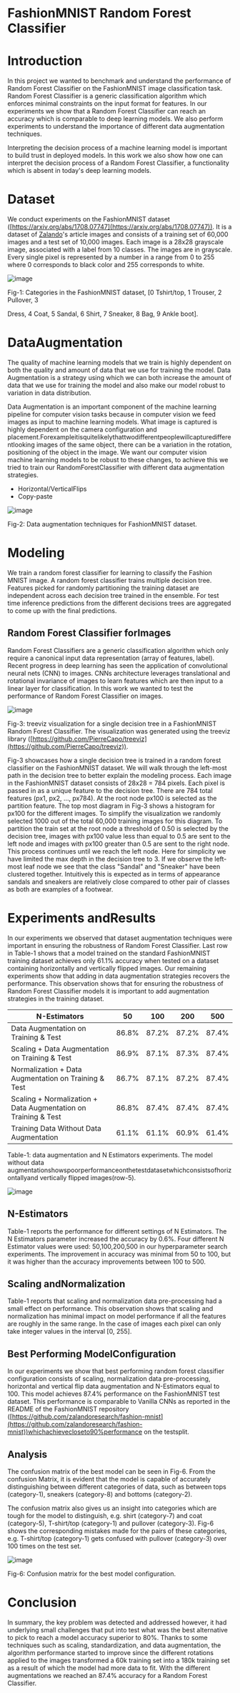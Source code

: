 # FashionMNIST Random Forest Classifier

# Introduction

In this project we wanted to benchmark and understand the performance of Random Forest Classifier on the FashionMNIST image classification task. Random Forest Classifier is a generic classification algorithm which enforces minimal constraints on the input format for features. In our experiments we show that a Random Forest Classifier can reach an accuracy which is comparable to deep learning models. We also perform experiments to understand the importance of different data augmentation techniques.

Interpreting the decision process of a machine learning model is important to build trust in deployed models. In this work we also show how one can interpret the decision process of a Random Forest Classifier, a functionality which is absent in today&#39;s deep learning models.


# Dataset

We conduct experiments on the FashionMNIST dataset ([https://arxiv.org/abs/1708.07747](https://arxiv.org/abs/1708.07747)). It is a dataset of [Zalando](https://jobs.zalando.com/tech/)&#39;s article images and consists of a training set of 60,000 images and a test set of 10,000 images. Each image is a 28x28 grayscale image, associated with a label from 10 classes. The images are in grayscale. Every single pixel is represented by a number in a range from 0 to 255 where 0 corresponds to black color and 255 corresponds to white.

![image](https://github.com/shankaattanayake/Data-Science/blob/main/Machine%20Learning%201%20Algorithm/Fashion-Mnist%20Project/Images/Aspose.Words.fb87694c-b2b9-4304-b9c5-2639d593cf81.001.png)<br >

Fig-1: Categories in the FashionMNIST dataset, [0 Tshirt/top, 1 Trouser, 2 Pullover, 3

Dress, 4 Coat, 5 Sandal, 6 Shirt, 7 Sneaker, 8 Bag, 9 Ankle boot].


# DataAugmentation

The quality of machine learning models that we train is highly dependent on both the quality and amount of data that we use for training the model. Data Augmentation is a strategy using which we can both increase the amount of data that we use for training the model and also make our model robust to variation in data distribution.

Data Augmentation is an important component of the machine learning pipeline for computer vision tasks because in computer vision we feed images as input to machine learning models. What image is captured is highly dependent on the camera configuration and placement.Forexampleitisquitelikelythattwodifferentpeoplewillcapturedifferentlooking images of the same object, there can be a variation in the rotation, positioning of the object in the image. We want our computer vision machine learning models to be robust to these changes, to achieve this we tried to train our RandomForestClassifier with different data augmentation strategies.

- Horizontal/VerticalFlips
- Copy-paste

![image](https://github.com/shankaattanayake/Data-Science/blob/main/Machine%20Learning%201%20Algorithm/Fashion-Mnist%20Project/Images/Aspose.Words.fb87694c-b2b9-4304-b9c5-2639d593cf81.002.png)<br >

Fig-2: Data augmentation techniques for FashionMNIST dataset.


# Modeling

We train a random forest classifier for learning to classify the Fashion MNIST image. A random forest classifier trains multiple decision tree. Features picked for randomly partitioning the training dataset are independent across each decision tree trained in the ensemble. For test time inference predictions from the different decisions trees are aggregated to come up with the final predictions.

  
## Random Forest Classifier forImages

Random Forest Classifiers are a generic classification algorithm which only require a canonical input data representation (array of features, label). Recent progress in deep learning has seen the application of convolutional neural nets (CNN) to images. CNNs architecture leverages translational and rotational invariance of images to learn features which are then input to a linear layer for classification. In this work we wanted to test the performance of Random Forest Classifier on images.

![image](https://github.com/shankaattanayake/Data-Science/blob/main/Machine%20Learning%201%20Algorithm/Fashion-Mnist%20Project/Images/Aspose.Words.fb87694c-b2b9-4304-b9c5-2639d593cf81.003.png)<br >

Fig-3: treeviz visualization for a single decision tree in a FashionMNIST Random Forest Classifier. The visualization was generated using the treeviz library ([https://github.com/PierreCapo/treeviz](https://github.com/PierreCapo/treeviz)).

Fig-3 showcases how a single decision tree is trained in a random forest classifier on the FashionMNIST dataset. We will walk through the left-most path in the decision tree to better explain the modeling process. Each image in the FashionMNIST dataset consists of 28x28 = 784 pixels. Each pixel is passed in as a unique feature to the decision tree. There are 784 total features (px1, px2, …, px784). At the root node px100 is selected as the partition feature. The top most diagram in Fig-3 shows a histogram for px100 for the different images. To simplify the visualization we randomly selected 1000 out of the total 60,000 training images for this diagram. To partition the train set at the root node a threshold of 0.50 is selected by the decision tree, images with px100 value less than equal to 0.5 are sent to the left node and images with px100 greater than 0.5 are sent to the right node. This process continues until we reach the left node. Here for simplicity we have limited the max depth in the decision tree to 3. If we observe the left-most leaf node we see that the class &quot;Sandal&quot; and &quot;Sneaker&quot; have been clustered together. Intuitively this is expected as in terms of appearance sandals and sneakers are relatively close compared to other pair of classes as both are examples of a footwear.


# Experiments andResults

In our experiments we observed that dataset augmentation techniques were important in ensuring the robustness of Random Forest Classifier. Last row in Table-1 shows that a model trained on the standard FashionMNIST training dataset achieves only 61.1% accuracy when tested on a dataset containing horizontally and vertically flipped images. Our remaining experiments show that adding in data augmentation strategies recovers the performance. This observation shows that for ensuring the robustness of Random Forest Classifier models it is important to add augmentation strategies in the training dataset.

| N-Estimators | 50 | 100 | 200 | 500 |
| --- | --- | --- | --- | --- |
| Data Augmentation on Training &amp; Test | 86.8% | 87.2% | 87.2% | 87.4% |
| Scaling + Data Augmentation on Training &amp; Test | 86.9% | 87.1% | 87.3% | 87.4% |
| Normalization + Data Augmentation on Training &amp; Test | 86.7% | 87.1% | 87.2% | 87.4% |
| Scaling + Normalization + Data Augmentation on Training &amp; Test | 86.8% | 87.4% | 87.4% | 87.4% |
| Training Data Without Data Augmentation | 61.1% | 61.1% | 60.9% | 61.4% |

Table-1: data augmentation and N Estimators experiments. The model without data augmentationshowspoorperformanceonthetestdatasetwhichconsistsofhorizontallyand vertically flipped images(row-5).

![image](https://github.com/shankaattanayake/Data-Science/blob/main/Machine%20Learning%201%20Algorithm/Fashion-Mnist%20Project/Images/twoconfusionmatrixes.PNG)<br >



  
## N-Estimators

Table-1 reports the performance for different settings of N Estimators. The N Estimators parameter increased the accuracy by 0.6%. Four different N Estimator values were used: 50,100,200,500 in our hyperparameter search experiments. The improvement in accuracy was minimal from 50 to 100, but it was higher than the accuracy improvements between 100 to 500.

  
## Scaling andNormalization

Table-1 reports that scaling and normalization data pre-processing had a small effect on performance. This observation shows that scaling and normalization has minimal impact on model performance if all the features are roughly in the same range. In the case of images each pixel can only take integer values in the interval [0, 255].

  
## Best Performing ModelConfiguration

In our experiments we show that best performing random forest classifier configuration consists of scaling, normalization data pre-processing, horizontal and vertical flip data augmentation and N-Estimators equal to 100. This model achieves 87.4% performance on the FashionMNIST test dataset. This performance is comparable to Vanilla CNNs as reported in the README of the FashionMNIST repository ([https://github.com/zalandoresearch/fashion-mnist](https://github.com/zalandoresearch/fashion-mnist))whichachievecloseto90%performance on the testsplit.

  
## Analysis

The confusion matrix of the best model can be seen in Fig-6. From the confusion Matrix, it is evident that the model is capable of accurately distinguishing between different categories of data, such as between tops (category-1), sneakers (category-8) and bottoms (category-2).

The confusion matrix also gives us an insight into categories which are tough for the model to distinguish, e.g. shirt (category-7) and coat (category-5), T-shirt/top (category-1) and pullover (category-3). Fig-6 shows the corresponding mistakes made for the pairs of these categories, e.g. T-shirt/top (category-1) gets confused with pullover (category-3) over 100 times on the test set.

![image](https://github.com/shankaattanayake/Data-Science/blob/main/Machine%20Learning%201%20Algorithm/Fashion-Mnist%20Project/Images/Aspose.Words.fb87694c-b2b9-4304-b9c5-2639d593cf81.006.jpeg)<br >

Fig-6: Confusion matrix for the best model configuration.


# Conclusion

In summary, the key problem was detected and addressed however, it had underlying small challenges that put into test what was the best alternative to pick to reach a model accuracy superior to 80%. Thanks to some techniques such as scaling, standardization, and data augmentation, the algorithm performance started to improve since the different rotations applied to the images transformed a 60k training set into a 180k training set as a result of which the model had more data to fit. With the different augmentations we reached an 87.4% accuracy for a Random Forest Classifier.

